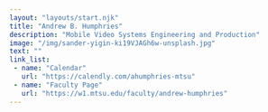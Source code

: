 ```yaml
---
layout: "layouts/start.njk"
title: "Andrew B. Humphries"
description: "Mobile Video Systems Engineering and Production"
image: "/img/sander-yigin-ki19VJAGh6w-unsplash.jpg"
text: ""
link_list:
 - name: "Calendar"
   url: "https://calendly.com/ahumphries-mtsu"
 - name: "Faculty Page"
   url: "https://w1.mtsu.edu/faculty/andrew-humphries"
---
```



